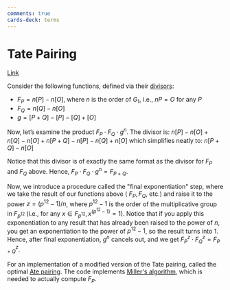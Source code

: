 ```yaml
---
comments: true
cards-deck: terms
---
```


# Tate Pairing []()

[Link](https://research.metastate.dev/plonk-by-hand-part-1/)

Consider the following functions, defined via their [divisors](divisor.md):

- $F_P = n [P] - n [O]$, where $n$ is the order of $G_1$, i.e., $n P = O$ for any $P$
- $F_Q = n [Q] - n [O]$
- $g = [P + Q] - [P] - [Q] + [O]$

Now, let’s examine the product $F_P \cdot F_Q \cdot g^n$. The divisor is:
$n [P] - n [O] + n [Q] - n [O] + n [P + Q] - n [P] - n [Q] + n [O]$
which simplifies neatly to:
$n [P + Q] - n [O]$

Notice that this divisor is of exactly the same format as the divisor for $F_P$ and $F_Q$ above. Hence,
$F_P \cdot F_Q\cdot g^n = F_{P + Q}$.

Now, we introduce a procedure called the "final exponentiation" step, where we take the result of our functions above (
$F_P, F_Q$, etc.) and raise it to the power $z = (p^{12} - 1) / n$, where $p^{12} - 1$ is the order of the
multiplicative group in $F_{p^{12}}$ (i.e., for any $x \in F_{p^{12}}, x^{(p^{12} - 1)} = 1$). Notice that if you apply
this exponentiation to any result that has already been raised to the power of $n$, you get an exponentiation to the
power of $p^{12} - 1$, so the result turns into 1. Hence, after final exponentiation, $g^n$ cancels out, and we get
$F_P^z \cdot F_Q^z = F_{P + Q}^z$.
[](1724491721983)

For an implementation of a modified version of the Tate pairing, called the optimal [Ate pairing](ate_pairing.md). The
code implements [Miller's algorithm](miller_algorithm.md), which is needed to actually compute $F_P$.

